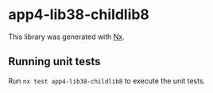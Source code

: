 # app4-lib38-childlib8

This library was generated with [Nx](https://nx.dev).

## Running unit tests

Run `nx test app4-lib38-childlib8` to execute the unit tests.
